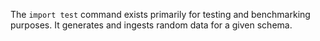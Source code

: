 The `import test` command exists primarily for testing and benchmarking
purposes. It generates and ingests random data for a given schema.
